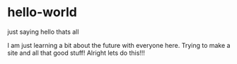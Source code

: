 # hello-world
just saying hello thats all

I am just learning a bit about the future with everyone here. Trying to make a site and all that good stuff!
Alright lets do this!!!
